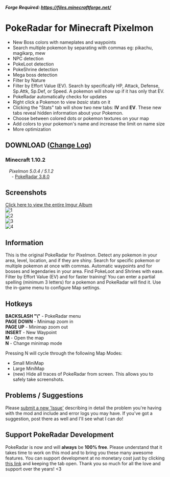 ***Forge Required: https://files.minecraftforge.net/***  

# PokeRadar for Minecraft Pixelmon
- New Boss colors with nameplates and waypoints
- Search multiple pokemon by separating with commas eg: pikachu, magikarp, mew
- NPC detection
- PokeLoot detection
- PokeShrine detection
- Mega boss detection
- Filter by Nature
- Filter by Effort Value (EV). Search by specifically HP, Attack, Defense, Sp.Attk, Sp.Def, or Speed. A pokemon will show up if it has only that EV.
- PokeRadar automatically checks for updates
- Right click a Pokemon to view *basic* stats on it
- Clicking the "Stats" tab will show two new tabs: **IV** and **EV**. These new tabs reveal hidden information about your Pokemon.
- Choose between colored dots or pokemon textures on your map
- Add colors to your pokemon's name and increase the limit on name size
- More optimization
  

## DOWNLOAD ([Change Log](https://github.com/kcaf/PokeRadar/wiki/Change-Log))

### Minecraft 1.10.2  
&nbsp;&nbsp; *Pixelmon 5.0.4 / 5.1.2*  
&nbsp;&nbsp;&nbsp;&nbsp; - [PokeRadar 3.8.0](https://goo.gl/aBhsyv)  
  

## Screenshots
[Click here to view the entire Imgur Album](https://imgur.com/a/H2aqG)  
![1](https://i.imgur.com/0vMqhBo.png)  
![2](https://i.imgur.com/Bgibxgf.png)  
![3](https://i.imgur.com/M3LfGyq.png)  
![4](https://i.imgur.com/SF83f8S.png)  


## Information

This is the original PokeRadar for Pixelmon. Detect any pokemon in your area, level, location, and if they are shiny. Search for specific pokemon or multiple pokemon at once with commas. Automatic waypoints and for bosses and legendaries in your area. Find PokeLoot and Shrines with ease. Filter by Effort Value (EV) and for faster training! You can enter a partial spelling (minimum 3 letters) for a pokemon and PokeRadar will find it. Use the in-game menu to configure Map settings.
  

## Hotkeys

**BACKSLASH "\\"** - PokeRadar menu  
**PAGE DOWN** - Minimap zoom in  
**PAGE UP** - Minimap zoom out  
**INSERT** - New Waypoint  
**M** - Open the map  
**N** - Change minimap mode  

Pressing N will cycle through the following Map Modes:  
- Small MiniMap
- Large MiniMap
- (new) Hide all traces of PokeRadar from screen. This allows you to safely take screenshots.
  

## Problems / Suggestions
Please [submit a new 'Issue'](https://github.com/kcaf/PokeRadar/issues/new) describing in detail the problem you're having with the mod and include and error logs you may have. If you've got a suggestion, post there as well and I'll see what I can do!
  

## Support PokeRadar Development
PokeRadar is now and will __always__ be **100% free**. Please understand that it takes time to work on this mod and to bring you these many awesome features. You can support development at no monetary cost just by clicking [this link](https://kcaf.github.io/PokeRadar/) and keeping the tab open. Thank you so much for all the love and support over the years! <3
